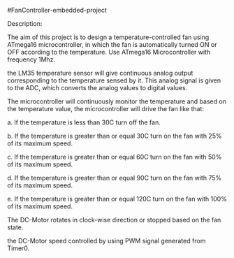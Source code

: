 #FanController-embedded-project

Description:

The aim of this project is to design a temperature-controlled fan using ATmega16 microcontroller, in which the fan is automatically turned ON or OFF according to the temperature. Use ATmega16 Microcontroller with frequency 1Mhz.

the LM35 temperature sensor will give continuous analog output corresponding to the temperature sensed by it. This analog signal is given to the ADC, which converts the analog values to digital values.

The microcontroller will continuously monitor the temperature and based on the temperature value, the microcontroller will drive the fan like that:

a. If the temperature is less than 30C turn off the fan.

b. If the temperature is greater than or equal 30C turn on the fan with 25% of its maximum speed.

c. If the temperature is greater than or equal 60C turn on the fan with 50% of its maximum speed.

d. If the temperature is greater than or equal 90C turn on the fan with 75% of its maximum speed.

e. If the temperature is greater than or equal 120C turn on the fan with 100% of its maximum speed.

The DC-Motor rotates in clock-wise direction or stopped based on the fan state.

the DC-Motor speed controlled by using PWM signal generated from Timer0.
